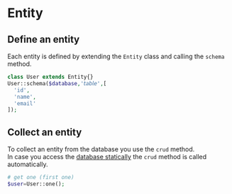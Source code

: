 # Entity
## Define an entity
Each entity is defined by extending the `Entity` class and calling the `schema` method.
```php
class User extends Entity{}
User::schema($database,'𝘵𝘢𝘣𝘭𝘦',[
  'id',
  'name',
  'email'
]);
```
## Collect an entity
To collect an entity from the database you use the `crud` method.  
In case you access the [database statically](database.md#schema-access) the `crud` method is called automatically.
```php
# get one (first one)
$user=User::one();
```

